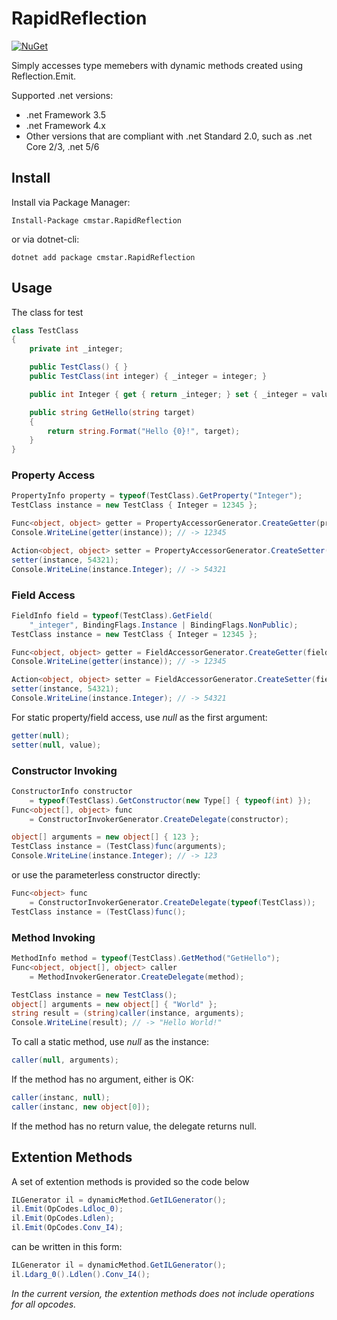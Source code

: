 # RapidReflection

[![NuGet](https://img.shields.io/nuget/v/cmstar.RapidReflection.svg)](https://www.nuget.org/packages/cmstar.RapidReflection)

Simply accesses type memebers with dynamic methods created using Reflection.Emit.

Supported .net versions:
- .net Framework 3.5
- .net Framework 4.x
- Other versions that are compliant with .net Standard 2.0, such as .net Core 2/3, .net 5/6

## Install

Install via Package Manager:
```
Install-Package cmstar.RapidReflection
```

or via dotnet-cli:
```
dotnet add package cmstar.RapidReflection
```

## Usage

The class for test

```csharp
class TestClass
{
    private int _integer;

    public TestClass() { }
    public TestClass(int integer) { _integer = integer; }

    public int Integer { get { return _integer; } set { _integer = value; } }

    public string GetHello(string target)
    {
        return string.Format("Hello {0}!", target); 
    }
}
```

### Property Access

```csharp
PropertyInfo property = typeof(TestClass).GetProperty("Integer");
TestClass instance = new TestClass { Integer = 12345 };

Func<object, object> getter = PropertyAccessorGenerator.CreateGetter(property);
Console.WriteLine(getter(instance)); // -> 12345

Action<object, object> setter = PropertyAccessorGenerator.CreateSetter(property);
setter(instance, 54321);
Console.WriteLine(instance.Integer); // -> 54321
```

### Field Access

```csharp
FieldInfo field = typeof(TestClass).GetField(
    "_integer", BindingFlags.Instance | BindingFlags.NonPublic);
TestClass instance = new TestClass { Integer = 12345 };

Func<object, object> getter = FieldAccessorGenerator.CreateGetter(field);
Console.WriteLine(getter(instance)); // -> 12345

Action<object, object> setter = FieldAccessorGenerator.CreateSetter(field);
setter(instance, 54321);
Console.WriteLine(instance.Integer); // -> 54321
```

For static property/field access, use *null* as the first argument:

```csharp
getter(null);
setter(null, value);
```

### Constructor Invoking

```csharp
ConstructorInfo constructor
    = typeof(TestClass).GetConstructor(new Type[] { typeof(int) });
Func<object[], object> func
    = ConstructorInvokerGenerator.CreateDelegate(constructor);

object[] arguments = new object[] { 123 };
TestClass instance = (TestClass)func(arguments);
Console.WriteLine(instance.Integer); // -> 123
```

or use the parameterless constructor directly:
```csharp
Func<object> func 
    = ConstructorInvokerGenerator.CreateDelegate(typeof(TestClass));
TestClass instance = (TestClass)func();
```

### Method Invoking

```csharp
MethodInfo method = typeof(TestClass).GetMethod("GetHello");
Func<object, object[], object> caller
    = MethodInvokerGenerator.CreateDelegate(method);

TestClass instance = new TestClass();
object[] arguments = new object[] { "World" };
string result = (string)caller(instance, arguments);
Console.WriteLine(result); // -> "Hello World!"
```

To call a static method, use *null* as the instance:
```csharp
caller(null, arguments);
```

If the method has no argument, either is OK:
```csharp
caller(instanc, null);
caller(instanc, new object[0]);
```

If the method has no return value, the delegate returns null.

## Extention Methods

A set of extention methods is provided so the code below
```csharp
ILGenerator il = dynamicMethod.GetILGenerator();
il.Emit(OpCodes.Ldloc_0);
il.Emit(OpCodes.Ldlen);
il.Emit(OpCodes.Conv_I4);
```

can be written in this form:
```csharp
ILGenerator il = dynamicMethod.GetILGenerator();
il.Ldarg_0().Ldlen().Conv_I4();
```

*In the current version, the extention methods does not include operations for all opcodes.*
